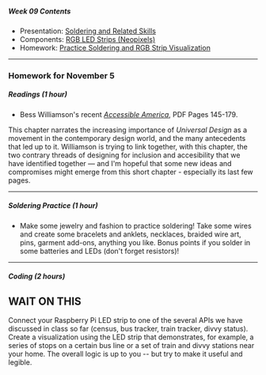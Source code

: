 ##### Week 09 Contents
- Presentation: [Soldering and Related Skills](readme.md)
- Components: [RGB LED Strips (Neopixels)](circuits.md)
- Homework: [Practice Soldering and RGB Strip Visualization](homework.md)

-----

### Homework for November 5

##### Readings (1 hour)

- Bess Williamson's recent [*Accessible America*](https://drive.google.com/drive/folders/1lRB-g2c6-mOYRbo-Usb9As9pjDypJPDH), PDF Pages 145-179.

This chapter narrates the increasing importance of *Universal Design* as a movement in the contemporary design world, and the many antecedents that led up to it. Williamson is trying to link together, with this chapter, the two contrary threads of designing for inclusion and accesibility that we have identified together — and I'm hopeful that some new ideas and compromises might emerge from this short chapter - especially its last few pages. 

-----

##### Soldering Practice (1 hour)

- Make some jewelry and fashion to practice soldering! Take some wires and create some bracelets and anklets, necklaces, braided wire art, pins, garment add-ons, anything you like. Bonus points if you solder in some batteries and LEDs (don't forget resistors)! 

-----

##### Coding (2 hours)

## WAIT ON THIS 

Connect your Raspberry Pi LED strip to one of the several APIs we have discussed in class so far (census, bus tracker, train tracker, divvy status). Create a visualization using the LED strip that demonstrates, for example, a series of stops on a certain bus line or a set of train and divvy stations near your home. The overall logic is up to you -- but try to make it useful and legible.







